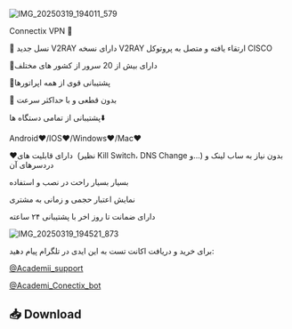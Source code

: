 ![IMG_20250319_194011_579](https://github.com/user-attachments/assets/9c709287-c0ea-45d4-bbcb-7a02bee99f91)



Connectix VPN 🌟


🔸 نسل جدید V2RAY دارای نسخه V2RAY ارتقاء یافته و متصل به پروتوکل CISCO

📍دارای بیش از 20 سرور از کشور های مختلف

🔴پشتیبانی قوی از همه اپراتورها

🔘 بدون قطعی و با حداکثر سرعت

پشتیبانی از تمامی دستگاه ها⬇️

Android❤️/IOS❤️/Windows❤️/Mac❤️

❤️دارای قابلیت های  (نظیر Kill Switch، DNS Change و...)
 بدون نیاز به ساب لینک و دردسرهای آن

بسیار بسیار راحت در نصب و استفاده

نمایش اعتبار حجمی و زمانی به مشتری

دارای ضمانت تا روز اخر با پشتیبانی ۲۴ ساعته

![IMG_20250319_194521_873](https://github.com/user-attachments/assets/5951af64-37c3-48fe-8733-d9af0cd9362f)


برای خرید و دریافت اکانت تست به این ایدی در تلگرام پیام دهید:

[@Academii_support](https://t.me/Academii_support)

[@Academi_Conectix_bot](https://t.me/Academi_Conectix_bot)

## 📥 Download 
